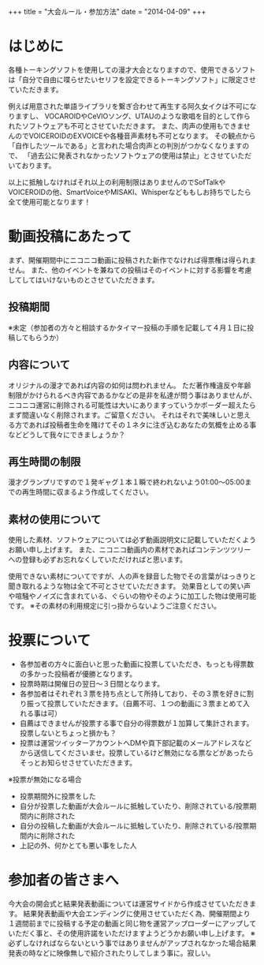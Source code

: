 +++
title = "大会ルール・参加方法"
date = "2014-04-09"
+++

# はじめに

各種トーキングソフトを使用しての漫才大会となりますので、使用できるソフトは「自分で自由に喋らせたいセリフを設定できるトーキングソフト」に限定させていただきます。

例えば用意された単語ライブラリを繋ぎ合わせて再生する阿久女イクは不可になりますし、
VOCAROIDやCeVIOソング、UTAUのような歌唱を目的として作られたソフトウェアも不可とさせていただきます。
また、肉声の使用もできませんのでVOICEROIDのEXVOICEや各種音声素材も不可となります。
その観点から「自作したツールである」と言われた場合肉声との判別がつかなくなりますので、
「過去公に発表されなかったソフトウェアの使用は禁止」とさせていただいております。

以上に抵触しなければそれ以上の利用制限はありませんのでSofTalkやVOICEROIDの他、SmartVoiceやMISAKI、Whisperなどももしお持ちでしたら全て使用可能となります！

# 動画投稿にあたって

まず、開催期間中にニコニコ動画に投稿された新作でなければ得票権は得られません。
また、他のイベントを兼ねての投稿はそのイベントに対する影響を考慮してしてはいけないものとさせていただきます。

## 投稿期間
※未定（参加者の方々と相談するかタイマー投稿の手順を記載して４月１日に投稿してもらうか）

## 内容について
オリジナルの漫才であれば内容の如何は問われません。
ただ著作権違反や年齢制限がかけられるべき内容であるかなどの是非を私達が問う事はありませんが、ニコニコ運営に削除される可能性は大いにありますっていうかボーダー超えたらまず間違いなく削除されます。ご留意ください。
それはそれで美味しいと思える方であれば投稿者生命を賭けてその１ネタに注ぎ込むあなたの気概を止める事などどうして我々にできましょうか？

## 再生時間の制限
漫才グランプリですので１発ギャグ１本１瞬で終われないよう01:00～05:00までの再生時間に収まるよう作成してください。

## 素材の使用について
使用した素材、ソフトウェアについては必ず動画説明文に記載していただくようお願い申し上げます。
また、ニコニコ動画内の素材であればコンテンツツリーへの登録も必ずお忘れなくしていただければと思います。

使用できない素材についてですが、人の声を録音した物でその言葉がはっきりと聞き取れるような物は全て不可とさせていただきます。
効果音としての笑い声や喧騒やノイズに含まれている、ぐらいの物やそのように加工した物は使用可能です。
※その素材の利用規定に引っ掛からないようご注意ください。

# 投票について

- 各参加者の方々に面白いと思った動画に投票していただき、もっとも得票数の多かった投稿者が優勝となります。
- 投票時期は開催日の翌日～３日間となります。
- 各参加者はそれぞれ３票を持ち点として所持しており、その３票を好きに割り振って投票していただきます。（自薦不可、１つの動画に３票まとめて入れる事は可）
- 自薦はできませんが投票する事で自分の得票数が１加算して集計されます。投票しないとちょっと損かも？
- 投票は運営ツイッターアカウントへDMや頁下部記載のメールアドレスなどから送信してくださいませ。投票しているけど無効になる票などがあったらそっとお知らせさせていただきます。

※投票が無効になる場合
- 投票期間外に投票をした
- 自分が投票した動画が大会ルールに抵触していたり、削除されている/投票期間内に削除された
- 自分の投稿した動画が大会ルールに抵触していたり、削除されている/投票期間内に削除された
- 上記の外、何かとても悪い事をした人

# 参加者の皆さまへ

今大会の開会式と結果発表動画については運営サイドから作成させていただきます。
結果発表動画や大会エンディングに使用させていただく為、開催期間より１週間前までに投稿する予定の動画と同じ物を運営アップローダーにアップしていただく事と、その使用許諾をいただけますようどうかお願い申し上げます。
※必ずしなければならないという事ではありませんがアップされなかった場合結果発表の時などに映像無しで紹介されたりしてしまう事に。寂しい。